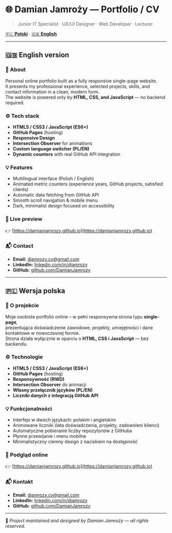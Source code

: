 # 🌐 Damian Jamroży — Portfolio / CV

> Junior IT Specialist · UX/UI Designer · Web Developer · Lecturer

[🇵🇱 **Polski**](#-wersja-polska) · [🇬🇧 **English**](#-english-version)

---

## 🇬🇧 English version

### 🧠 About
Personal online portfolio built as a fully responsive single-page website.  
It presents my professional experience, selected projects, skills, and contact information in a clean, modern form.  
The website is powered only by **HTML, CSS, and JavaScript** — no backend required.

### ⚙️ Tech stack
- **HTML5 / CSS3 / JavaScript (ES6+)**
- **GitHub Pages** (hosting)
- **Responsive Design**
- **Intersection Observer** for animations
- **Custom language switcher (PL/EN)**
- **Dynamic counters** with real GitHub API integration

### 💡 Features
- Multilingual interface (Polish / English)  
- Animated metric counters (experience years, GitHub projects, satisfied clients)  
- Automatic data fetching from GitHub API  
- Smooth scroll navigation & mobile menu  
- Dark, minimalist design focused on accessibility  

### 🔗 Live preview
👉 [https://damianjamrozy.github.io](https://damianjamrozy.github.io)

### 📬 Contact
- **Email:** [djamrozy.cv@gmail.com](mailto:djamrozy.cv@gmail.com)  
- **LinkedIn:** [linkedin.com/in/djamrozy](https://www.linkedin.com/in/djamrozy/)  
- **GitHub:** [github.com/DamianJamrozy](https://github.com/DamianJamrozy)

---

## 🇵🇱 Wersja polska

### 🧠 O projekcie
Moje osobiste portfolio online – w pełni responsywna strona typu **single-page**,  
prezentująca doświadczenie zawodowe, projekty, umiejętności i dane kontaktowe w nowoczesnej formie.  
Strona działa wyłącznie w oparciu o **HTML, CSS i JavaScript** — bez backendu.

### ⚙️ Technologie
- **HTML5 / CSS3 / JavaScript (ES6+)**
- **GitHub Pages** (hosting)
- **Responsywność (RWD)**
- **Intersection Observer** do animacji
- **Własny przełącznik języków (PL/EN)**
- **Liczniki danych z integracją GitHub API**

### 💡 Funkcjonalności
- Interfejs w dwóch językach: polskim i angielskim  
- Animowane liczniki (lata doświadczenia, projekty, zadowoleni klienci)  
- Automatyczne pobieranie liczby repozytoriów z GitHuba  
- Płynne przewijanie i menu mobilne  
- Minimalistyczny ciemny design z naciskiem na dostępność  

### 🔗 Podgląd online
👉 [https://damianjamrozy.github.io](https://damianjamrozy.github.io)

### 📬 Kontakt
- **Email:** [djamrozy.cv@gmail.com](mailto:djamrozy.cv@gmail.com)  
- **LinkedIn:** [linkedin.com/in/djamrozy](https://www.linkedin.com/in/djamrozy/)  
- **GitHub:** [github.com/DamianJamrozy](https://github.com/DamianJamrozy)

---

🧾 *Project maintained and designed by Damian Jamroży — all rights reserved.*
